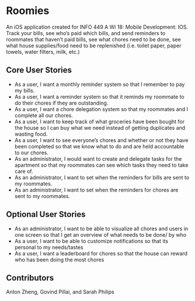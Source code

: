 # Roomies

An iOS application created for INFO 449 A Wi 18: Mobile Development: IOS. Track your bills, see who’s paid which bills, and send reminders to roommates that haven’t paid bills, see what chores need to be done, see what house supplies/food need to be replenished (i.e. toilet paper, paper towels, water filters, milk, etc.) 

## Core User Stories
+ As a user, I want a monthly reminder system so that I remember to pay my bills.
+ As a user, I want a reminder system so that it reminds my roommate to do their chores if they are outstanding.
+ As a user, I want a chore delegation system so that my roommates and I complete all our chores.
+ As a user, I want to keep track of what groceries have been bought for the house so I can buy what we need instead of getting duplicates and wasting food.
+ As a user, I want to see everyone’s chores and whether or not they have been completed so that we know what to do and are held accountable to our chores.
+ As an administrator, I would want to create and delegate tasks for the apartment so that my roommates can see which tasks they need to take care of.
+ As an administrator, I want to set when the reminders for bills are sent to my roommates.
+ As an administrator, I want to set when the reminders for chores are sent to my roommates.

## Optional User Stories
+ As an administrator, I want to be able to visualize all chores and users in one screen so that I get an overview of what needs to be done/ by who
+ As a user, I want to be able to customize notifications so that its personal to my needs/tastes 
+ As a user, I want a leaderboard for chores so that the house can reward who has been doing the most chores

## Contributors
Anton Zheng, Govind Pillai, and Sarah Philips
